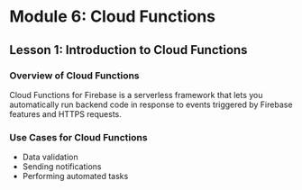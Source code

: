 
# Module 6: Cloud Functions

## Lesson 1: Introduction to Cloud Functions

### Overview of Cloud Functions

Cloud Functions for Firebase is a serverless framework that lets you automatically run backend code in response to events triggered by Firebase features and HTTPS requests.

### Use Cases for Cloud Functions

- Data validation
- Sending notifications
- Performing automated tasks
